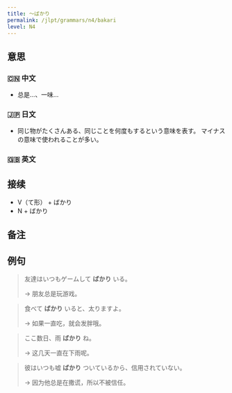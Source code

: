 ```yaml
---
title: 〜ばかり
permalink: /jlpt/grammars/n4/bakari
level: N4
---
```


## 意思

### 🇨🇳 中文

- 总是…、一味…

### 🇯🇵 日文

- 同じ物がたくさんある、同じことを何度もするという意味を表す。 マイナスの意味で使われることが多い。

### 🇬🇧 英文


## 接续

- V（て形） + ばかり
- N + ばかり

## 备注


## 例句

> 友達はいつもゲームして **ばかり** いる。
>
> → 朋友总是玩游戏。

> 食べて **ばかり** いると、太りますよ。
>
> → 如果一直吃，就会发胖哦。

> ここ数日、雨 **ばかり** ね。
>
> → 这几天一直在下雨呢。

> 彼はいつも嘘 **ばかり** ついているから、信用されていない。
>
> → 因为他总是在撒谎，所以不被信任。

